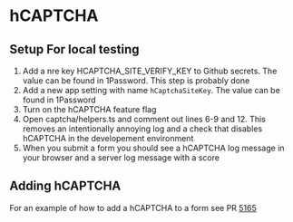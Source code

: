 # hCAPTCHA

## Setup For local testing
1. Add a nre key HCAPTCHA_SITE_VERIFY_KEY to Github secrets. The value can be found in 1Password. This step is probably done
2. Add a new app setting with name `hCaptchaSiteKey`. The value can be found in 1Password
3. Turn on the hCAPTCHA feature flag
4. Open captcha/helpers.ts and comment out lines 6-9 and 12. This removes an intentionally annoying log and a check that disables hCAPTCHA in the developement environment
5. When you submit a form you should see a hCAPTCHA log message in your browser and a server log message with a score

## Adding hCAPTCHA
For an example of how to add a hCAPTCHA to a form see PR [5165](https://github.com/cds-snc/platform-forms-client/pull/5165)
